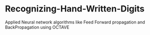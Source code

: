 # Recognizing-Hand-Written-Digits
Applied Neural network algorithms like Feed Forward propagation and BackPropagation using OCTAVE
